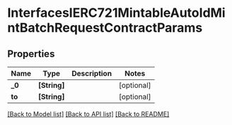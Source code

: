 # InterfacesIERC721MintableAutoIdMintBatchRequestContractParams

## Properties
Name | Type | Description | Notes
------------ | ------------- | ------------- | -------------
**_0** | **[String]** |  | [optional] 
**to** | **[String]** |  | [optional] 

[[Back to Model list]](../README.md#documentation-for-models) [[Back to API list]](../README.md#documentation-for-api-endpoints) [[Back to README]](../README.md)


